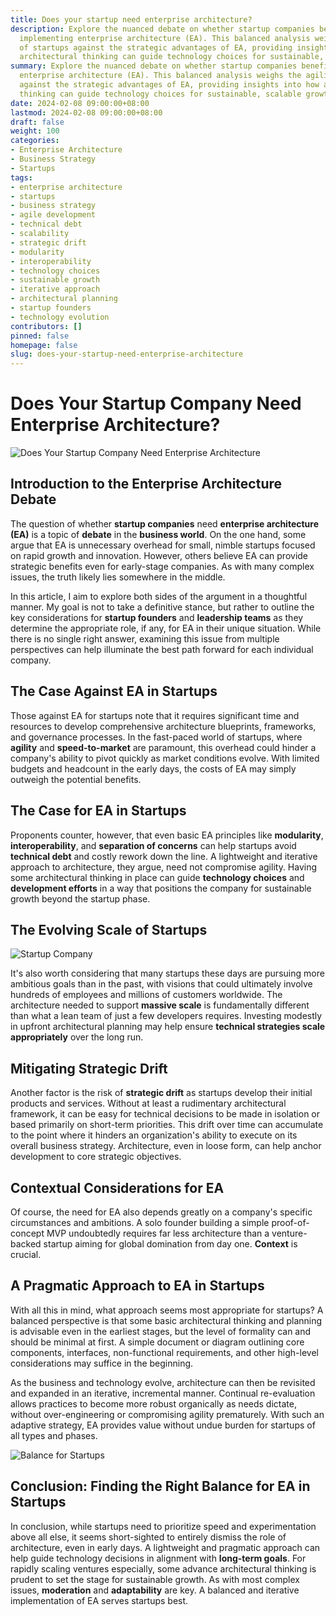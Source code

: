 ```yaml
---
title: Does your startup need enterprise architecture?
description: Explore the nuanced debate on whether startup companies benefit from
  implementing enterprise architecture (EA). This balanced analysis weighs the agility
  of startups against the strategic advantages of EA, providing insights into how
  architectural thinking can guide technology choices for sustainable, scalable growth.
summary: Explore the nuanced debate on whether startup companies benefit from implementing
  enterprise architecture (EA). This balanced analysis weighs the agility of startups
  against the strategic advantages of EA, providing insights into how architectural
  thinking can guide technology choices for sustainable, scalable growth.
date: 2024-02-08 09:00:00+08:00
lastmod: 2024-02-08 09:00:00+08:00
draft: false
weight: 100
categories:
- Enterprise Architecture
- Business Strategy
- Startups
tags:
- enterprise architecture
- startups
- business strategy
- agile development
- technical debt
- scalability
- strategic drift
- modularity
- interoperability
- technology choices
- sustainable growth
- iterative approach
- architectural planning
- startup founders
- technology evolution
contributors: []
pinned: false
homepage: false
slug: does-your-startup-need-enterprise-architecture
---
```



# Does Your Startup Company Need Enterprise Architecture?

![Does Your Startup Company Need Enterprise Architecture](https://cdn.sa.net/2024/02/08/YJWcf5iszPRe21a.png)

## Introduction to the Enterprise Architecture Debate

The question of whether **startup companies** need **enterprise architecture (EA)** is a topic of **debate** in the **business world**. On the one hand, some argue that EA is unnecessary overhead for small, nimble startups focused on rapid growth and innovation. However, others believe EA can provide strategic benefits even for early-stage companies. As with many complex issues, the truth likely lies somewhere in the middle.

In this article, I aim to explore both sides of the argument in a thoughtful manner. My goal is not to take a definitive stance, but rather to outline the key considerations for **startup founders** and **leadership teams** as they determine the appropriate role, if any, for EA in their unique situation. While there is no single right answer, examining this issue from multiple perspectives can help illuminate the best path forward for each individual company.

## The Case Against EA in Startups

Those against EA for startups note that it requires significant time and resources to develop comprehensive architecture blueprints, frameworks, and governance processes. In the fast-paced world of startups, where **agility** and **speed-to-market** are paramount, this overhead could hinder a company's ability to pivot quickly as market conditions evolve. With limited budgets and headcount in the early days, the costs of EA may simply outweigh the potential benefits.

## The Case for EA in Startups

Proponents counter, however, that even basic EA principles like **modularity**, **interoperability**, and **separation of concerns** can help startups avoid **technical debt** and costly rework down the line. A lightweight and iterative approach to architecture, they argue, need not compromise agility. Having some architectural thinking in place can guide **technology choices** and **development efforts** in a way that positions the company for sustainable growth beyond the startup phase.

## The Evolving Scale of Startups

![Startup Company](https://cdn.sa.net/2024/02/08/v8pSwT6WDBlhAx5.png)

It's also worth considering that many startups these days are pursuing more ambitious goals than in the past, with visions that could ultimately involve hundreds of employees and millions of customers worldwide. The architecture needed to support **massive scale** is fundamentally different than what a lean team of just a few developers requires. Investing modestly in upfront architectural planning may help ensure **technical strategies scale appropriately** over the long run.

## Mitigating Strategic Drift

Another factor is the risk of **strategic drift** as startups develop their initial products and services. Without at least a rudimentary architectural framework, it can be easy for technical decisions to be made in isolation or based primarily on short-term priorities. This drift over time can accumulate to the point where it hinders an organization's ability to execute on its overall business strategy. Architecture, even in loose form, can help anchor development to core strategic objectives.

## Contextual Considerations for EA

Of course, the need for EA also depends greatly on a company's specific circumstances and ambitions. A solo founder building a simple proof-of-concept MVP undoubtedly requires far less architecture than a venture-backed startup aiming for global domination from day one. **Context** is crucial.

## A Pragmatic Approach to EA in Startups

With all this in mind, what approach seems most appropriate for startups? A balanced perspective is that some basic architectural thinking and planning is advisable even in the earliest stages, but the level of formality can and should be minimal at first. A simple document or diagram outlining core components, interfaces, non-functional requirements, and other high-level considerations may suffice in the beginning.

As the business and technology evolve, architecture can then be revisited and expanded in an iterative, incremental manner. Continual re-evaluation allows practices to become more robust organically as needs dictate, without over-engineering or compromising agility prematurely. With such an adaptive strategy, EA provides value without undue burden for startups of all types and phases.

![Balance for Startups](https://cdn.sa.net/2024/02/08/Vbsn9Gm58gyftiU.png)

## Conclusion: Finding the Right Balance for EA in Startups

In conclusion, while startups need to prioritize speed and experimentation above all else, it seems short-sighted to entirely dismiss the role of architecture, even in early days. A lightweight and pragmatic approach can help guide technology decisions in alignment with **long-term goals**. For rapidly scaling ventures especially, some advance architectural thinking is prudent to set the stage for sustainable growth. As with most complex issues, **moderation** and **adaptability** are key. A balanced and iterative implementation of EA serves startups best.